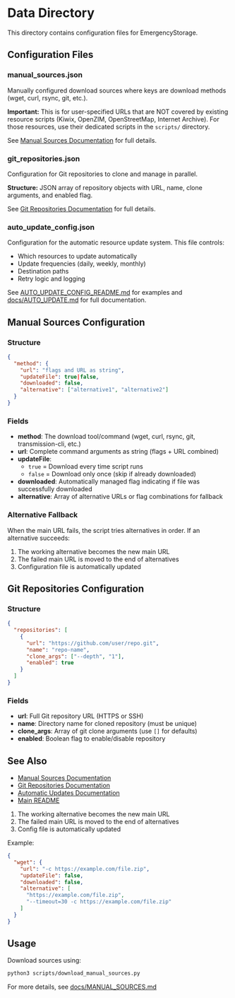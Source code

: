 # Data Directory

This directory contains configuration files for EmergencyStorage.

## Configuration Files

### manual_sources.json

Manually configured download sources where keys are download methods (wget, curl, rsync, git, etc.).

**Important:** This is for user-specified URLs that are NOT covered by existing resource scripts (Kiwix, OpenZIM, OpenStreetMap, Internet Archive). For those resources, use their dedicated scripts in the `scripts/` directory.

See [Manual Sources Documentation](../docs/MANUAL_SOURCES.md) for full details.

### git_repositories.json

Configuration for Git repositories to clone and manage in parallel.

**Structure:** JSON array of repository objects with URL, name, clone arguments, and enabled flag.

See [Git Repositories Documentation](../docs/GIT_REPOSITORIES.md) for full details.

### auto_update_config.json

Configuration for the automatic resource update system. This file controls:
- Which resources to update automatically
- Update frequencies (daily, weekly, monthly)
- Destination paths
- Retry logic and logging

See [AUTO_UPDATE_CONFIG_README.md](AUTO_UPDATE_CONFIG_README.md) for examples and [docs/AUTO_UPDATE.md](../docs/AUTO_UPDATE.md) for full documentation.

## Manual Sources Configuration

### Structure

```json
{
  "method": {
    "url": "flags and URL as string",
    "updateFile": true|false,
    "downloaded": false,
    "alternative": ["alternative1", "alternative2"]
  }
}
```

### Fields

- **method**: The download tool/command (wget, curl, rsync, git, transmission-cli, etc.)
- **url**: Complete command arguments as string (flags + URL combined)
- **updateFile**: 
  - `true` = Download every time script runs
  - `false` = Download only once (skip if already downloaded)
- **downloaded**: Automatically managed flag indicating if file was successfully downloaded
- **alternative**: Array of alternative URLs or flag combinations for fallback

### Alternative Fallback

When the main URL fails, the script tries alternatives in order. If an alternative succeeds:
1. The working alternative becomes the new main URL
2. The failed main URL is moved to the end of alternatives
3. Configuration file is automatically updated

## Git Repositories Configuration

### Structure

```json
{
  "repositories": [
    {
      "url": "https://github.com/user/repo.git",
      "name": "repo-name",
      "clone_args": ["--depth", "1"],
      "enabled": true
    }
  ]
}
```

### Fields

- **url**: Full Git repository URL (HTTPS or SSH)
- **name**: Directory name for cloned repository (must be unique)
- **clone_args**: Array of git clone arguments (use `[]` for defaults)
- **enabled**: Boolean flag to enable/disable repository

## See Also

- [Manual Sources Documentation](../docs/MANUAL_SOURCES.md)
- [Git Repositories Documentation](../docs/GIT_REPOSITORIES.md)
- [Automatic Updates Documentation](../docs/AUTO_UPDATE.md)
- [Main README](../README.md)
1. The working alternative becomes the new main URL
2. The failed main URL is moved to the end of alternatives
3. Config file is automatically updated

Example:
```json
{
  "wget": {
    "url": "-c https://example.com/file.zip",
    "updateFile": false,
    "downloaded": false,
    "alternative": [
      "https://example.com/file.zip",
      "--timeout=30 -c https://example.com/file.zip"
    ]
  }
}
```

## Usage

Download sources using:
```bash
python3 scripts/download_manual_sources.py
```

For more details, see [docs/MANUAL_SOURCES.md](../docs/MANUAL_SOURCES.md)
